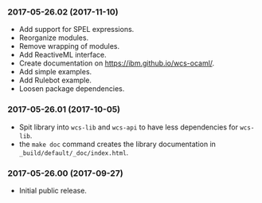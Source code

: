 ### 2017-05-26.02 (2017-11-10)
* Add support for SPEL expressions.
* Reorganize modules.
* Remove wrapping of modules.
* Add ReactiveML interface.
* Create documentation on https://ibm.github.io/wcs-ocaml/.
* Add simple examples.
* Add Rulebot example.
* Loosen package dependencies.


### 2017-05-26.01 (2017-10-05)

* Spit library into `wcs-lib` and `wcs-api` to have less dependencies
  for `wcs-lib`.
* the `make doc` command creates the library documentation in
  `_build/default/_doc/index.html`.


### 2017-05-26.00 (2017-09-27)

* Initial public release.
